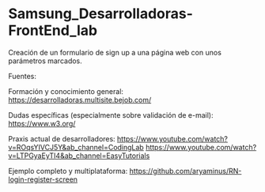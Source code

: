 # Samsung_Desarrolladoras-FrontEnd_lab

Creación de un formulario de sign up a una página web con unos parámetros marcados.

Fuentes:

  Formación y conocimiento general:
https://desarrolladoras.multisite.bejob.com/

  Dudas específicas (especialmente sobre validación de e-mail):
https://www.w3.org/

  Praxis actual de desarrolladores:
https://www.youtube.com/watch?v=ROqsYIVCJ5Y&ab_channel=CodingLab
https://www.youtube.com/watch?v=LTPGyaEyTI4&ab_channel=EasyTutorials

  Ejemplo completo y multiplataforma:
https://github.com/aryaminus/RN-login-register-screen
